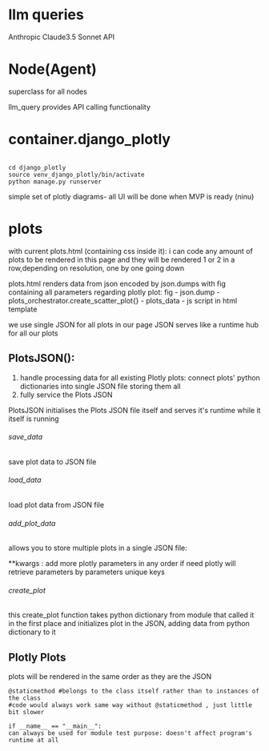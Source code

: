 # llm queries
Anthropic Claude3.5 Sonnet API


# Node(Agent)
superclass for all nodes

llm_query provides API calling functionality 


# container.django_plotly

``` bash: routine: venv, django start:

cd django_plotly
source venv_django_plotly/bin/activate
python manage.py runserver

```

simple set of plotly diagrams- all UI will be done when MVP is ready (ninu)


# plots
with current plots.html (containing css inside it):
i can code any amount of plots to be rendered 
in this page and they will be rendered 
1 or 2 in a row,depending on resolution, 
one by one going down

plots.html renders data from json encoded by json.dumps with fig containing all parameters regarding plotly plot:
fig - json.dump - plots_orchestrator.create_scatter_plot{} - plots_data - js script in html template

we use single JSON for all plots in our page
JSON serves like a runtime hub for all our plots

## PlotsJSON():
1. handle processing data for all existing Plotly plots: connect plots' python dictionaries into single JSON file storing them all
2. fully service the Plots JSON

PlotsJSON initialises the Plots JSON file itself and serves it's runtime while it itself is running

###### save_data
save plot data to JSON file
###### load_data
load plot data from JSON file


###### add_plot_data
allows you to store multiple plots in a single JSON file:

**kwargs : add more plotly parameters in any order if need
plotly will retrieve parameters by parameters unique keys

###### create_plot
this create_plot function takes python dictionary from module that called it in the first place and initializes plot in the JSON, adding data from python dictionary to it

## Plotly Plots
plots will be rendered in the same order as they are the JSON


    @staticmethod #belongs to the class itself rather than to instances of the class
    #code would always work same way without @staticmethod , just little bit slower

    if __name__ == "__main__":
    can always be used for module test purpose: doesn't affect program's runtime at all

